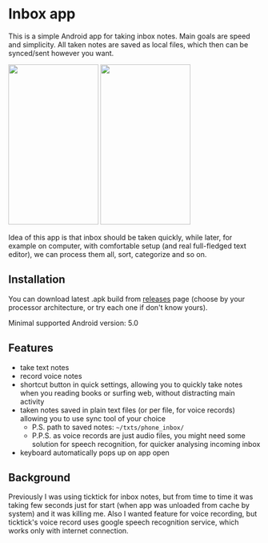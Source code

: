 # Inbox app

This is a simple Android app for taking inbox notes. Main goals are speed and
simplicity. All taken notes are saved as local files, which then can be
synced/sent however you want.

<img src="https://github.com/UnkwUsr/inbox-app/assets/49063932/19527869-022d-4b5b-b6b3-a075e3cfe0c7" width="180" height="320">
<img src="https://github.com/UnkwUsr/inbox-app/assets/49063932/8a54afd3-4610-4c66-bd19-9db5e11600ae" width="180" height="320">

Idea of this app is that inbox should be taken quickly, while later, for
example on computer, with comfortable setup (and real full-fledged text
editor), we can process them all, sort, categorize and so on.

## Installation

You can download latest .apk build from
[releases](https://github.com/UnkwUsr/inbox-app/releases) page (choose by your
processor architecture, or try each one if don't know yours).

Minimal supported Android version: 5.0

## Features

* take text notes
* record voice notes
* shortcut button in quick settings, allowing you to quickly take notes when
  you reading books or surfing web, without distracting main activity
* taken notes saved in plain text files (or per file, for voice records)
  allowing you to use sync tool of your choice
  * P.S. path to saved notes: `~/txts/phone_inbox/`
  * P.P.S. as voice records are just audio files, you might need some solution
    for speech recognition, for quicker analysing incoming inbox
* keyboard automatically pops up on app open

## Background

Previously I was using ticktick for inbox notes, but from time to time it was
taking few seconds just for start (when app was unloaded from cache by system)
and it was killing me. Also I wanted feature for voice recording, but
ticktick's voice record uses google speech recognition service, which works
only with internet connection.
